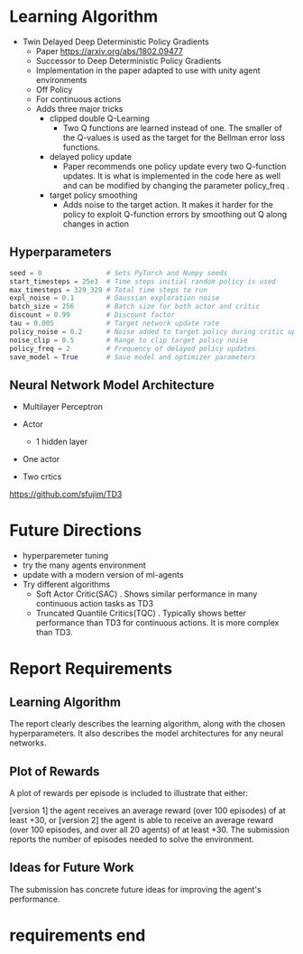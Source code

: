 # Learning Algorithm

* Twin Delayed Deep Deterministic Policy Gradients
    * Paper https://arxiv.org/abs/1802.09477 
    * Successor to Deep Deterministic Policy Gradients
    * Implementation in the paper adapted to use with unity agent environments
    * Off Policy
    * For continuous actions
    * Adds three major tricks
        * clipped double Q-Learning
            * Two Q functions are learned instead of one.  The smaller of the Q-values is used as the target for the Bellman error loss functions.
        * delayed policy update
            * Paper recommends one policy update every two Q-function updates.  It is what is implemented in the code here as well and can be modified by changing the parameter policy_freq . 
        * target policy smoothing
            * Adds noise to the target action.  It makes it harder for the policy to exploit Q-function errors by smoothing out Q along changes in action 

## Hyperparameters

```python
seed = 0                # Sets PyTorch and Numpy seeds
start_timesteps = 25e3  # Time steps initial random policy is used
max_timesteps = 329_329 # Total time steps to run
expl_noise = 0.1        # Gaussian exploration noise
batch_size = 256        # Batch size for both actor and critic
discount = 0.99         # Discount factor
tau = 0.005             # Target network update rate
policy_noise = 0.2      # Noise added to target policy during critic update
noise_clip = 0.5        # Range to clip target policy noise
policy_freq = 2         # Frequency of delayed policy updates
save_model = True       # Save model and optimizer parameters
```
## Neural Network Model Architecture
* Multilayer Perceptron 
* Actor
    * 1 hidden layer
    
* One actor
* Two crtics

https://github.com/sfujim/TD3

# Future Directions
* hyperparemeter tuning
* try the many agents environment
* update with a modern version of ml-agents
* Try different algorithms
    * Soft Actor Critic(SAC) .  Shows similar performance in many continuous action tasks as TD3
    * Truncated Quantile Critics(TQC) . Typically shows better performance than TD3 for continuous actions.  It is more complex than TD3.



# Report Requirements

## Learning Algorithm

The report clearly describes the learning algorithm, along with the chosen hyperparameters. It also describes the model architectures for any neural networks.

## Plot of Rewards

A plot of rewards per episode is included to illustrate that either:

[version 1] the agent receives an average reward (over 100 episodes) of at least +30, or
[version 2] the agent is able to receive an average reward (over 100 episodes, and over all 20 agents) of at least +30.
The submission reports the number of episodes needed to solve the environment.

## Ideas for Future Work

The submission has concrete future ideas for improving the agent's performance.
# requirements end